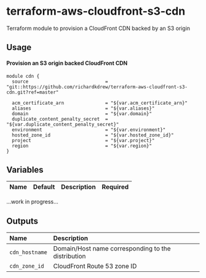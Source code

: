 # terraform-aws-cloudfront-s3-cdn
Terraform module to provision a CloudFront CDN backed by an S3 origin

## Usage

#### Provision an S3 origin backed CloudFront CDN

```hcl
module cdn {
  source                            = "git::https://github.com/richardkdrew/terraform-aws-cloudfront-s3-cdn.git?ref=master"

  acm_certificate_arn               = "${var.acm_certificate_arn}"
  aliases                           = "${var.aliases}"
  domain                            = "${var.domain}"
  duplicate_content_penalty_secret  = "${var.duplicate_content_penalty_secret}"
  environment                       = "${var.environment}"
  hosted_zone_id                    = "${var.hosted_zone_id}"
  project                           = "${var.project}"
  region                            = "${var.region}"
}
```

## Variables

|  Name                              |  Default       |  Description                                                                        |  Required |
|:-----------------------------------|:--------------:|:------------------------------------------------------------------------------------|:---------:|
...work in progress...


## Outputs

| Name                           | Description                                                 |
|:------------------------------ |:------------------------------------------------------------|
| `cdn_hostname`                 | Domain/Host name corresponding to the distribution          |
| `cdn_zone_id`                  | CloudFront Route 53 zone ID                                 |
